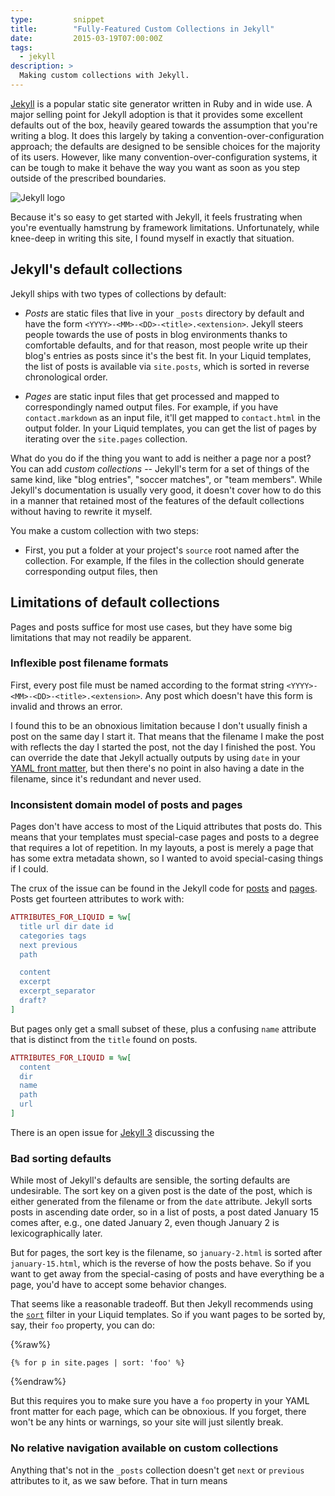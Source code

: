```yaml
---
type:         snippet
title:        "Fully-Featured Custom Collections in Jekyll"
date:         2015-03-19T07:00:00Z
tags:
  - jekyll
description: >
  Making custom collections with Jekyll.
---
```


[Jekyll](https://github.com/jekyll/jekyll) is a popular static site generator written in Ruby and in wide use. A major selling point for Jekyll adoption is that it provides some excellent defaults out of the box, heavily geared towards the assumption that you're writing a blog. It does this largely by taking a convention-over-configuration approach; the defaults are designed to be sensible choices for the majority of its users. However, like many convention-over-configuration systems, it can be tough to make it behave the way you want as soon as you step outside of the prescribed boundaries.

![Jekyll logo](http://jekyllrb.com/img/logo-2x.png)

Because it's so easy to get started with Jekyll, it feels frustrating when you're eventually hamstrung by framework limitations. Unfortunately, while knee-deep in writing this site, I found myself in exactly that situation.

## Jekyll's default collections

Jekyll ships with two types of collections by default:

* _Posts_ are static files that live in your `_posts` directory by default and have the form `<YYYY>-<MM>-<DD>-<title>.<extension>`. Jekyll steers people towards the use of posts in blog environments thanks to comfortable defaults, and for that reason, most people write up their blog's entries as posts since it's the best fit. In your Liquid templates, the list of posts is available via `site.posts`, which is sorted in reverse chronological order.

* _Pages_ are static input files that get processed and mapped to correspondingly named output files. For example, if you have `contact.markdown` as an input file, it'll get mapped to `contact.html` in the output folder. In your Liquid templates, you can get the list of pages by iterating over the `site.pages` collection.

What do you do if the thing you want to add is neither a page nor a post? You can add _custom collections_ -- Jekyll's term for a set of things of the same kind, like "blog entries", "soccer matches", or "team members". While Jekyll's documentation is usually very good, it doesn't cover how to do this in a manner that retained most of the features of the default collections without having to rewrite it myself. 

You make a custom collection with two steps:

* First, you put a folder at your project's `source` root named after the collection. For example,  If the files in the collection should generate corresponding output files, then 

## Limitations of default collections

Pages and posts suffice for most use cases, but they have some big limitations that may not readily be apparent.

### Inflexible post filename formats

First, every post file must be named according to the format string `<YYYY>-<MM>-<DD>-<title>.<extension>`. Any post which doesn't have this form is invalid and throws an error.

I found this to be an obnoxious limitation because I don't usually finish a post on the same day I start it. That means that the filename I make the post with reflects the day I started the post, not the day I finished the post. You can override the date that Jekyll actually outputs by using `date` in your [YAML front matter](jekyllrb.com/docs/frontmatter/), but then there's no point in also having a date in the filename, since it's redundant and never used.

### Inconsistent domain model of posts and pages

Pages don't have access to most of the Liquid attributes that posts do. This means that your templates must special-case pages and posts to a degree that requires a lot of repetition. In my layouts, a post is merely a page that has some extra metadata shown, so I wanted to avoid special-casing things if I could.

The crux of the issue can be found in the Jekyll code for [posts](https://github.com/jekyll/jekyll/blob/0d1586a5c471d322a79177e3e9c2f5813c697c32/lib/jekyll/post.rb#L9-L28) and [pages](https://github.com/jekyll/jekyll/blob/0d1586a5c471d322a79177e3e9c2f5813c697c32/lib/jekyll/page.rb#L10-L17). Posts get fourteen attributes to work with:

~~~ruby
ATTRIBUTES_FOR_LIQUID = %w[
  title url dir date id
  categories tags
  next previous
  path

  content
  excerpt
  excerpt_separator
  draft?
]
~~~

But pages only get a small subset of these, plus a confusing `name` attribute that is distinct from the `title` found on posts.

~~~ruby
ATTRIBUTES_FOR_LIQUID = %w[
  content
  dir
  name
  path
  url
]
~~~

There is an open issue for [Jekyll 3](https://github.com/jekyll/jekyll/issues/3169) discussing the 

### Bad sorting defaults

While most of Jekyll's defaults are sensible, the sorting defaults are undesirable. The sort key on a given post is the date of the post, which is either generated from the filename or from the `date` attribute. Jekyll sorts posts in ascending date order, so in a list of posts, a post dated January 15 comes after, e.g., one dated January 2, even though January 2 is lexicographically later.

But for pages, the sort key is the filename, so `january-2.html` is sorted after `january-15.html`, which is the reverse of how the posts behave. So if you want to get away from the special-casing of posts and have everything be a page, you'd have to accept some behavior changes.

That seems like a reasonable tradeoff. But then Jekyll recommends using the [`sort`](http://jekyllrb.com/docs/templates/) filter in your Liquid templates. So if you want pages to be sorted by, say, their `foo` property, you can do:

{%raw%}
~~~liquid
{% for p in site.pages | sort: 'foo' %}
~~~
{%endraw%}

But this requires you to make sure you have a `foo` property in your YAML front matter for each page, which can be obnoxious. If you forget, there won't be any hints or warnings, so your site will just silently break.

### No relative navigation available on custom collections

Anything that's not in the `_posts` collection doesn't get `next` or `previous` attributes to it, as we saw before. That in turn means
